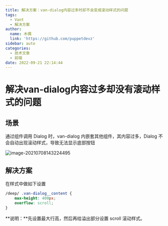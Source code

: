```yaml
---
title: 解决方案：van-dialog内容过多时却不会变成滚动样式的问题
tags:
  - Vant
  - 解决方案
author:
  name: 木偶
  link: 'https://github.com/puppetdevz'
sidebar: auto
categories:
  - 技术文章
  - 前端
date: 2022-09-21 22:14:44
---
```

# 解决van-dialog内容过多却没有滚动样式的问题

## 场景

通过组件调用 Dialog 时，van-dialog 内嵌套其他组件，其内容过多，Dialog 不会自动出现滚动样式，导致无法显示底部按钮

![image-20210708143224495](https://oss.puppetdev.top/image/note/ef727b324fb70c17dba47541cc6a0ec8.png)

## 解决方案

在样式中做如下设置

```css
/deep/ .van-dialog__content {
    max-height: 400px;
    overflow: scroll;
}
```

**说明：**先设置最大行高，然后再给溢出部分设置 scroll 滚动样式。